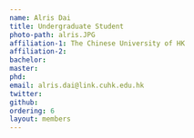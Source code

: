 ```yaml
---
name: Alris Dai
title: Undergraduate Student
photo-path: alris.JPG
affiliation-1: The Chinese University of HK
affiliation-2: 
bachelor:
master: 
phd:  
email: alris.dai@link.cuhk.edu.hk
twitter: 
github: 
ordering: 6
layout: members
---
```


